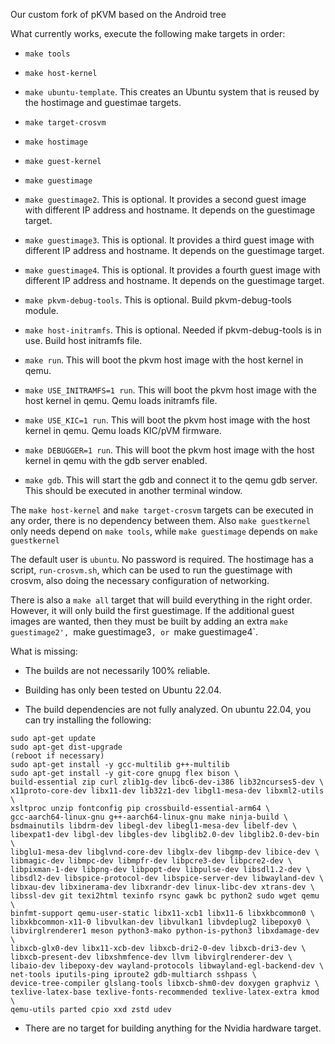 Our custom fork of pKVM based on the Android tree

What currently works, execute the following make targets in order:

* `make tools`

* `make host-kernel`

* `make ubuntu-template`. This creates an Ubuntu system that is reused by the
  hostimage and guestimae targets.

* `make target-crosvm`

* `make hostimage`

* `make guest-kernel`

* `make guestimage`

* `make guestimage2`. This is optional. It provides a second guest image with different IP address and hostname. It depends on the guestimage target.

* `make guestimage3`. This is optional. It provides a third guest image with different IP address and hostname. It depends on the guestimage target.

* `make guestimage4`. This is optional. It provides a fourth guest image with different IP address and hostname. It depends on the guestimage target.

* `make pkvm-debug-tools`. This is optional. Build pkvm-debug-tools module.

* `make host-initramfs`. This is optional. Needed if pkvm-debug-tools is in use. Build host initramfs file.

* `make run`. This will boot the pkvm host image with the host kernel in qemu.

* `make USE_INITRAMFS=1 run`. This will boot the pkvm host image with the host kernel in qemu. Qemu loads initramfs file.

* `make USE_KIC=1 run`. This will boot the pkvm host image with the host kernel in qemu. Qemu loads KIC/pVM firmware.
 
* `make DEBUGGER=1 run`. This will boot the pkvm host image with the host kernel in qemu with the gdb server enabled.

* `make gdb`. This will start the gdb and connect it to the qemu gdb server. This should be executed in another terminal window.

The `make host-kernel` and `make target-crosvm` targets can be executed in any order, there is no dependency between them. Also `make guestkernel` only needs depend on `make tools`, while `make guestimage` depends on `make guestkernel`

The default user is `ubuntu`. No password is required. The hostimage has a script, `run-crosvm.sh`, which can be used to run the guestimage with crosvm, also doing the necessary configuration of networking.

There is also a `make all` target that will build everything in the right order. However, it will only build the first guestimage. If the additional guest images are wanted, then they must be built by adding an extra `make guestimage2', `make guestimage3`, or `make guestimage4`.

What is missing:

* The builds are not necessarily 100% reliable.

* Building has only been tested on Ubuntu 22.04.

* The build dependencies are not fully analyzed. On ubuntu 22.04, you can try installing the following:

```
sudo apt-get update
sudo apt-get dist-upgrade
(reboot if necessary)
sudo apt-get install -y gcc-multilib g++-multilib
sudo apt-get install -y git-core gnupg flex bison \
build-essential zip curl zlib1g-dev libc6-dev-i386 lib32ncurses5-dev \
x11proto-core-dev libx11-dev lib32z1-dev libgl1-mesa-dev libxml2-utils \
xsltproc unzip fontconfig pip crossbuild-essential-arm64 \
gcc-aarch64-linux-gnu g++-aarch64-linux-gnu make ninja-build \
bsdmainutils libdrm-dev libegl-dev libegl1-mesa-dev libelf-dev \
libexpat1-dev libgl-dev libgles-dev libglib2.0-dev libglib2.0-dev-bin \
libglu1-mesa-dev libglvnd-core-dev libglx-dev libgmp-dev libice-dev \
libmagic-dev libmpc-dev libmpfr-dev libpcre3-dev libpcre2-dev \
libpixman-1-dev libpng-dev libpopt-dev libpulse-dev libsdl1.2-dev \
libsdl2-dev libspice-protocol-dev libspice-server-dev libwayland-dev \
libxau-dev libxinerama-dev libxrandr-dev linux-libc-dev xtrans-dev \
libssl-dev git texi2html texinfo rsync gawk bc python2 sudo wget qemu \
binfmt-support qemu-user-static libx11-xcb1 libx11-6 libxkbcommon0 \
libxkbcommon-x11-0 libvulkan-dev libvulkan1 libvdeplug2 libepoxy0 \
libvirglrenderer1 meson python3-mako python-is-python3 libxdamage-dev \
libxcb-glx0-dev libx11-xcb-dev libxcb-dri2-0-dev libxcb-dri3-dev \
libxcb-present-dev libxshmfence-dev llvm libvirglrenderer-dev \
libaio-dev libepoxy-dev wayland-protocols libwayland-egl-backend-dev \
net-tools iputils-ping iproute2 gdb-multiarch sshpass \
device-tree-compiler glslang-tools libxcb-shm0-dev doxygen graphviz \
texlive-latex-base texlive-fonts-recommended texlive-latex-extra kmod \
qemu-utils parted cpio xxd zstd udev
```

* There are no target for building anything for the Nvidia hardware target.
